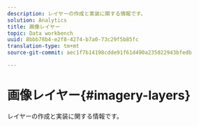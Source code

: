 ```yaml
---
description: レイヤーの作成と実装に関する情報です。
solution: Analytics
title: 画像レイヤー
topic: Data workbench
uuid: 8bbb78b4-e2f8-4274-b7a0-73c29f5b85fc
translation-type: tm+mt
source-git-commit: aec1f7b14198cdde91f61d490a235022943bfedb

---
```



# 画像レイヤー{#imagery-layers}

レイヤーの作成と実装に関する情報です。

